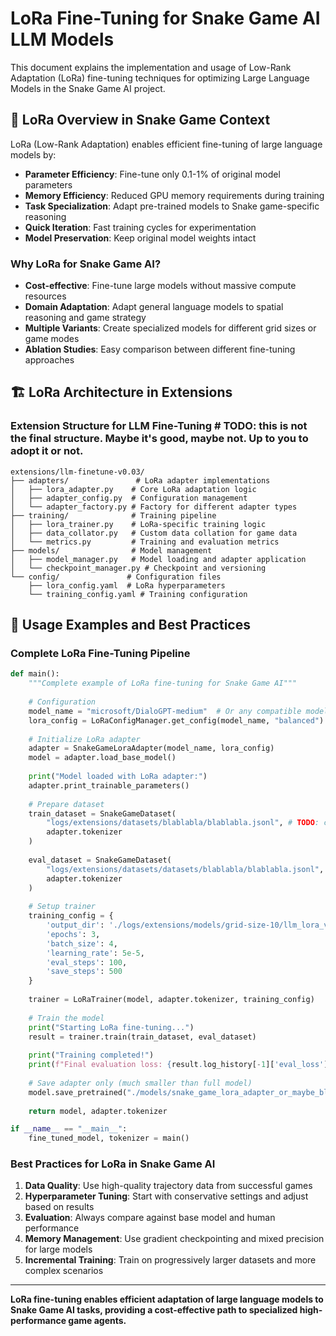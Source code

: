 # LoRa Fine-Tuning for Snake Game AI LLM Models

This document explains the implementation and usage of Low-Rank Adaptation (LoRa) fine-tuning techniques for optimizing Large Language Models in the Snake Game AI project.

## 🎯 **LoRa Overview in Snake Game Context**

LoRa (Low-Rank Adaptation) enables efficient fine-tuning of large language models by:
- **Parameter Efficiency**: Fine-tune only 0.1-1% of original model parameters
- **Memory Efficiency**: Reduced GPU memory requirements during training
- **Task Specialization**: Adapt pre-trained models to Snake game-specific reasoning
- **Quick Iteration**: Fast training cycles for experimentation
- **Model Preservation**: Keep original model weights intact

### **Why LoRa for Snake Game AI?**
- **Cost-effective**: Fine-tune large models without massive compute resources
- **Domain Adaptation**: Adapt general language models to spatial reasoning and game strategy
- **Multiple Variants**: Create specialized models for different grid sizes or game modes
- **Ablation Studies**: Easy comparison between different fine-tuning approaches

## 🏗️ **LoRa Architecture in Extensions**

### **Extension Structure for LLM Fine-Tuning** # TODO: this is not the final structure. Maybe it's good, maybe not. Up to you to adopt it or not.
```
extensions/llm-finetune-v0.03/
├── adapters/               # LoRa adapter implementations
│   ├── lora_adapter.py    # Core LoRa adaptation logic
│   ├── adapter_config.py  # Configuration management
│   └── adapter_factory.py # Factory for different adapter types
├── training/              # Training pipeline
│   ├── lora_trainer.py    # LoRa-specific training logic
│   ├── data_collator.py   # Custom data collation for game data
│   └── metrics.py         # Training and evaluation metrics
├── models/                # Model management
│   ├── model_manager.py   # Model loading and adapter application
│   └── checkpoint_manager.py # Checkpoint and versioning
└── config/               # Configuration files
    ├── lora_config.yaml  # LoRa hyperparameters
    └── training_config.yaml # Training configuration
```


## 🚀 **Usage Examples and Best Practices**

### **Complete LoRa Fine-Tuning Pipeline**
```python
def main():
    """Complete example of LoRa fine-tuning for Snake Game AI"""
    
    # Configuration
    model_name = "microsoft/DialoGPT-medium"  # Or any compatible model
    lora_config = LoRaConfigManager.get_config(model_name, "balanced")
    
    # Initialize LoRa adapter
    adapter = SnakeGameLoraAdapter(model_name, lora_config)
    model = adapter.load_base_model()
    
    print("Model loaded with LoRa adapter:")
    adapter.print_trainable_parameters()
    
    # Prepare dataset
    train_dataset = SnakeGameDataset(
        "logs/extensions/datasets/blablabla/blablabla.jsonl", # TODO: check this, update blablabla.
        adapter.tokenizer
    )
    
    eval_dataset = SnakeGameDataset(
        "logs/extensions/datasets/datasets/blablabla/blablabla.jsonl", # TODO: check this, update blablabla.
        adapter.tokenizer
    )
    
    # Setup trainer
    training_config = {
        'output_dir': './logs/extensions/models/grid-size-10/llm_lora_v1_or_maybe_blablabla', # TODO: check this, update blablabla.
        'epochs': 3,
        'batch_size': 4,
        'learning_rate': 5e-5,
        'eval_steps': 100,
        'save_steps': 500
    }
    
    trainer = LoRaTrainer(model, adapter.tokenizer, training_config)
    
    # Train the model
    print("Starting LoRa fine-tuning...")
    result = trainer.train(train_dataset, eval_dataset)
    
    print("Training completed!")
    print(f"Final evaluation loss: {result.log_history[-1]['eval_loss']}")
    
    # Save adapter only (much smaller than full model)
    model.save_pretrained("./models/snake_game_lora_adapter_or_maybe_blablabla") # TODO: check this, update blablabla.
    
    return model, adapter.tokenizer

if __name__ == "__main__":
    fine_tuned_model, tokenizer = main()
```

### **Best Practices for LoRa in Snake Game AI**

1. **Data Quality**: Use high-quality trajectory data from successful games
2. **Hyperparameter Tuning**: Start with conservative settings and adjust based on results
3. **Evaluation**: Always compare against base model and human performance
4. **Memory Management**: Use gradient checkpointing and mixed precision for large models
5. **Incremental Training**: Train on progressively larger datasets and more complex scenarios

---

**LoRa fine-tuning enables efficient adaptation of large language models to Snake Game AI tasks, providing a cost-effective path to specialized high-performance game agents.**